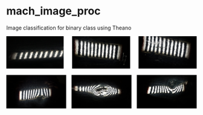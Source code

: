 # mach_image_proc
Image classification for binary class using Theano

![Normal Images](/imgs/nor_merged.png)

![Error Images](/imgs/err_merged.png)

